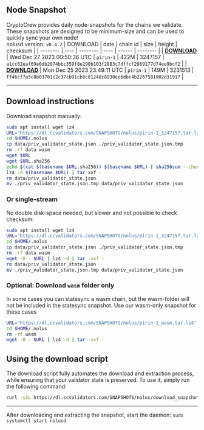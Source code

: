 ## Node Snapshot
CryptoCrew provides daily node-snapshots for the chains we validate. These snapshots are designed to be minimum-size and can be used to quickly sync your own node!  
nolusd version: `v0.4.2`
| DOWNLOAD | date | chain id | size | height | checksum |
| -------- | ---- | -------- | ---- | ------ | -------- |
| **[DOWNLOAD](https://dl.ccvalidators.com/SNAPSHOTS/nolus/pirin-1_3247157.tar.lz4)** | Wed Dec 27 2023 00:50:36 UTC | `pirin-1` | 422M | 3247157 | `a1cc62eaf69e0db2074bbc359f8e290b103f2883c7dffcf2969177d74ee9bcf2` |
| **[DOWNLOAD](https://dl.ccvalidators.com/SNAPSHOTS/nolus/pirin-1_3231513.tar.lz4)** | Mon Dec 25 2023 23:49:11 UTC | `pirin-1` | 149M | 3231513 | `ff46cf7a5c8b03701c2c37cb91cb8c81240c8930ee6dbc4b2267581902d31917` |

---

## Download instructions
Download snapshot manually:
```sh
sudo apt install wget lz4
URL="https://dl.ccvalidators.com/SNAPSHOTS/nolus/pirin-1_3247157.tar.lz4"
cd $HOME/.nolus
cp data/priv_validator_state.json ./priv_validator_state.json.tmp
rm -rf data wasm
wget $URL
wget $URL.sha256
echo $(cat $(basename $URL.sha256)) $(basename $URL) | sha256sum --check
lz4 -d $(basename $URL) | tar xvf -
rm data/priv_validator_state.json
mv ./priv_validator_state.json.tmp data/priv_validator_state.json
```

### Or single-stream
No double disk-space needed, but slower and not possible to check checksum:
```sh
sudo apt install wget lz4
URL="https://dl.ccvalidators.com/SNAPSHOTS/nolus/pirin-1_3247157.tar.lz4"
cd $HOME/.nolus
cp data/priv_validator_state.json ./priv_validator_state.json.tmp
rm -rf data wasm
wget -O - $URL | lz4 -d | tar -xvf -
rm data/priv_validator_state.json
mv ./priv_validator_state.json.tmp data/priv_validator_state.json
```

### Optional: Download `wasm` folder only
In some cases you can statesync a wasm chain, but the wasm-folder will not be included in the statesync snapshot. Use our wasm-only snapshot for these cases
```sh
URL="https://dl.ccvalidators.com/SNAPSHOTS/nolus/pirin-1_wasm.tar.lz4"
cd $HOME/.nolus
rm -rf wasm
wget -O - $URL | lz4 -d | tar -xvf -
```



## Using the download script

The download script fully automates the download and extraction process, while ensuring that your validator state is preserved. To use it, simply run the following command:
```sh
curl -sSL https://dl.ccvalidators.com/SNAPSHOTS/nolus/download_snapshot.sh | bash
```
---

After downloading and extracting the snapshot, start the daemon: `sudo systemctl start nolusd`

